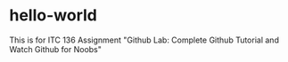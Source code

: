 # hello-world
This is for ITC 136 Assignment "Github Lab: Complete Github Tutorial and Watch Github for Noobs"
